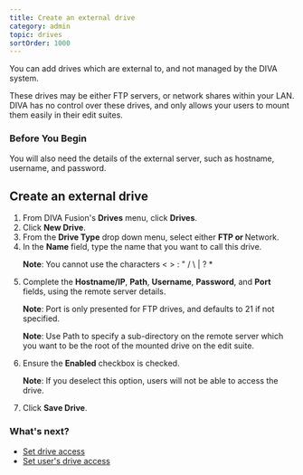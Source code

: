 ```yaml
---
title: Create an external drive
category: admin
topic: drives
sortOrder: 1000
---
```


You can add drives which are external to, and not managed by the DIVA system.

These drives may be either FTP servers, or network shares within your LAN.
DIVA has no control over these drives, and only allows your users to mount them easily in their edit suites.

### Before You Begin

You will also need the details of the external server, such as hostname, username, and password.

## Create an external drive

<ol>

  <li>From DIVA Fusion's <strong>Drives</strong> menu, click <strong>Drives</strong>.</li>

  <li>Click <strong>New Drive</strong>.</li>

  <li>From the <strong>Drive Type</strong> drop down menu, select either <strong>FTP or </strong>Network.</li>

  <li>
    In the <strong>Name</strong> field, type the name that you want to call this drive.
    <p class="note"><strong>Note</strong>: You cannot use the characters < > : " / \ | ? * </p>
  </li>

  <li>
    Complete the <strong>Hostname/IP</strong>, <strong>Path</strong>, <strong>Username</strong>, <strong>Password</strong>, and <strong>Port</strong> fields, using the remote server details.
    <p class="note"><strong>Note</strong>: Port is only presented for FTP drives, and defaults to 21 if not specified.</p>
    <p class="note"><strong>Note</strong>: Use Path to specify a sub-directory on the remote server which you want to be the root of the mounted drive on the edit suite.</p>
  </li>

  <li>
    Ensure the <strong>Enabled</strong> checkbox is checked.
    <p class="note"><strong>Note</strong>: If you deselect this option, users will not be able to access the drive.</p>
  </li>

  <li>Click <strong>Save Drive</strong>.</li>

</ol>

### What's next?

- [Set drive access](/v2/articles/set-drive-access.html)
- [Set user's drive access](/v2/articles/set-user-drive-access.html)
